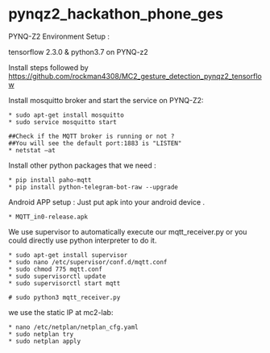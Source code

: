 # pynqz2_hackathon_phone_ges

PYNQ-Z2 Environment Setup : 

tensorflow 2.3.0 & python3.7 on PYNQ-z2 

Install steps followed by https://github.com/rockman4308/MC2_gesture_detection_pynqz2_tensorflow 

Install mosquitto broker and start the service on PYNQ-Z2: 
    
    * sudo apt-get install mosquitto
    * sudo service mosquitto start 
    
    ##Check if the MQTT broker is running or not ?
    ##You will see the default port:1883 is "LISTEN"
    * netstat –at    

Install other python packages that we need : 

    * pip install paho-mqtt
    * pip install python-telegram-bot-raw --upgrade

Android APP setup : 
Just put apk into your android device .

    * MQTT_in0-release.apk

We use supervisor to automatically execute our mqtt_receiver.py or you could directly use python interpreter to do it.

    * sudo apt-get install supervisor 
    * sudo nano /etc/supervisor/conf.d/mqtt.conf
    * sudo chmod 775 mqtt.conf
    * sudo supervisorctl update
    * sudo supervisorctl start mqtt
    
    # sudo python3 mqtt_receiver.py

we use the static IP at mc2-lab:
    
    * nano /etc/netplan/netplan_cfg.yaml
    * sudo netplan try
    * sudo netplan apply
